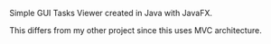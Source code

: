 Simple GUI Tasks Viewer created in Java with JavaFX. 

This differs from my other project since this uses MVC architecture.
